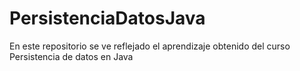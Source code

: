 # PersistenciaDatosJava
En este repositorio se ve reflejado el aprendizaje obtenido del curso Persistencia de datos en Java
